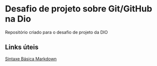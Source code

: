 # Desafio de projeto sobre Git/GitHub na Dio
Repositório criado para o desafio de projeto da DIO

## Links úteis 
[Sintaxe Básica Markdown](https://www.markdownguide.org/basic-syntax/)
